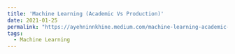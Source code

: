 ```yaml
---
title: 'Machine Learning (Academic Vs Production)'
date: 2021-01-25
permalink: "https://ayehninnkhine.medium.com/machine-learning-academic-vs-production-%E1%80%9E%E1%80%AF%E1%80%90%E1%80%B1%E1%80%9E%E1%80%94%E1%80%94%E1%80%BE%E1%80%84%E1%80%BA%E1%80%B7%E1%80%9C%E1%80%80%E1%80%BA%E1%80%90%E1%80%BD%E1%80%B1%E1%80%B7%E1%80%94%E1%80%9A%E1%80%BA%E1%80%95%E1%80%9A%E1%80%BA-9bbc5feea518"
tags:
  - Machine Learning
---
```


